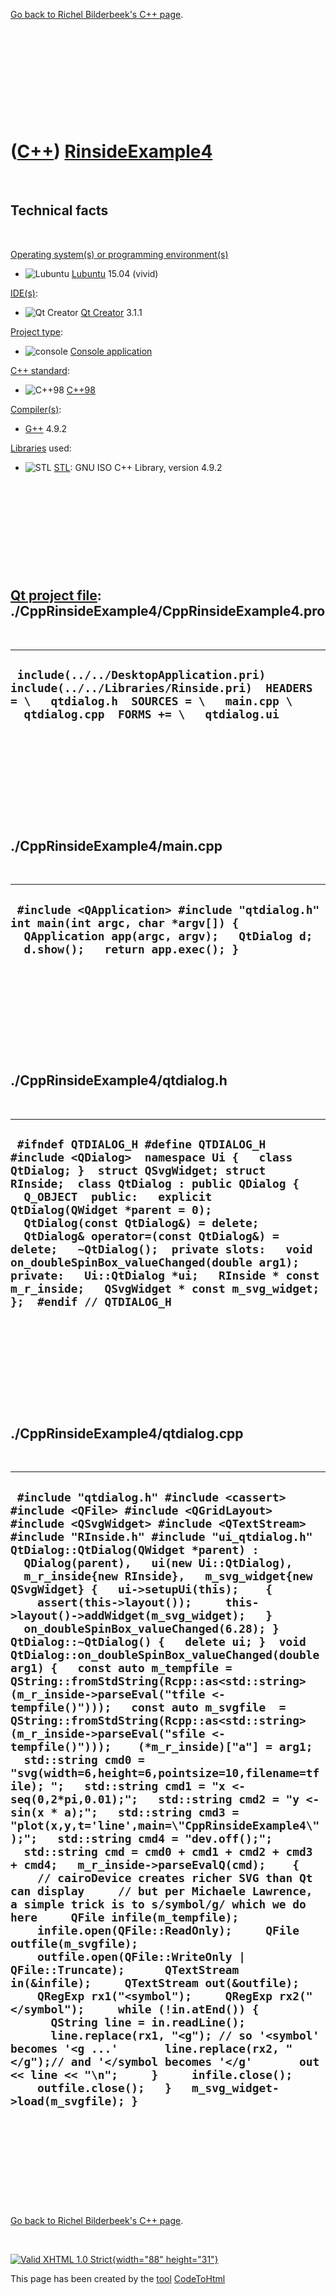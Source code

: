 

[Go back to Richel Bilderbeek's C++ page](Cpp.htm).

 

 

 

 

 

([C++](Cpp.htm)) [RinsideExample4](CppRinsideExample4.htm)
==========================================================

 

Technical facts
---------------

 

[Operating system(s) or programming environment(s)](CppOs.htm)

-   ![Lubuntu](PicLubuntu.png) [Lubuntu](CppLubuntu.htm) 15.04 (vivid)

[IDE(s)](CppIde.htm):

-   ![Qt Creator](PicQtCreator.png) [Qt Creator](CppQtCreator.htm) 3.1.1

[Project type](CppQtProjectType.htm):

-   ![console](PicConsole.png) [Console
    application](CppConsoleApplication.htm)

[C++ standard](CppStandard.htm):

-   ![C++98](PicCpp98.png) [C++98](Cpp98.htm)

[Compiler(s)](CppCompiler.htm):

-   [G++](CppGpp.htm) 4.9.2

[Libraries](CppLibrary.htm) used:

-   ![STL](PicStl.png) [STL](CppStl.htm): GNU ISO C++ Library, version
    4.9.2

 

 

 

 

 

[Qt project file](CppQtProjectFile.htm): ./CppRinsideExample4/CppRinsideExample4.pro
------------------------------------------------------------------------------------

 

  ----------------------------------------------------------------------------------------------------------------------------------------------------------------------------
  ` include(../../DesktopApplication.pri) include(../../Libraries/Rinside.pri)  HEADERS = \   qtdialog.h  SOURCES = \   main.cpp \   qtdialog.cpp  FORMS += \   qtdialog.ui`
  ----------------------------------------------------------------------------------------------------------------------------------------------------------------------------

 

 

 

 

 

./CppRinsideExample4/main.cpp
-----------------------------

 

  -----------------------------------------------------------------------------------------------------------------------------------------------------------------------
  ` #include <QApplication> #include "qtdialog.h"  int main(int argc, char *argv[]) {   QApplication app(argc, argv);   QtDialog d;   d.show();   return app.exec(); }`
  -----------------------------------------------------------------------------------------------------------------------------------------------------------------------

 

 

 

 

 

./CppRinsideExample4/qtdialog.h
-------------------------------

 

  -----------------------------------------------------------------------------------------------------------------------------------------------------------------------------------------------------------------------------------------------------------------------------------------------------------------------------------------------------------------------------------------------------------------------------------------------------------------------------------------------------------------------------------------
  ` #ifndef QTDIALOG_H #define QTDIALOG_H  #include <QDialog>  namespace Ui {   class QtDialog; }  struct QSvgWidget; struct RInside;  class QtDialog : public QDialog {   Q_OBJECT  public:   explicit QtDialog(QWidget *parent = 0);   QtDialog(const QtDialog&) = delete;   QtDialog& operator=(const QtDialog&) = delete;   ~QtDialog();  private slots:   void on_doubleSpinBox_valueChanged(double arg1);  private:   Ui::QtDialog *ui;   RInside * const m_r_inside;   QSvgWidget * const m_svg_widget;  };  #endif // QTDIALOG_H`
  -----------------------------------------------------------------------------------------------------------------------------------------------------------------------------------------------------------------------------------------------------------------------------------------------------------------------------------------------------------------------------------------------------------------------------------------------------------------------------------------------------------------------------------------

 

 

 

 

 

./CppRinsideExample4/qtdialog.cpp
---------------------------------

 

  -------------------------------------------------------------------------------------------------------------------------------------------------------------------------------------------------------------------------------------------------------------------------------------------------------------------------------------------------------------------------------------------------------------------------------------------------------------------------------------------------------------------------------------------------------------------------------------------------------------------------------------------------------------------------------------------------------------------------------------------------------------------------------------------------------------------------------------------------------------------------------------------------------------------------------------------------------------------------------------------------------------------------------------------------------------------------------------------------------------------------------------------------------------------------------------------------------------------------------------------------------------------------------------------------------------------------------------------------------------------------------------------------------------------------------------------------------------------------------------------------------------------------------------------------------------------------------------------------------------------------------------------------------------------------------------------------------------------------------------------------------------------------------------------------------------------------------------------------------------------------------------------------------------------------------------------------------------------------------
  ` #include "qtdialog.h" #include <cassert>  #include <QFile> #include <QGridLayout> #include <QSvgWidget> #include <QTextStream>  #include "RInside.h" #include "ui_qtdialog.h"  QtDialog::QtDialog(QWidget *parent) :   QDialog(parent),   ui(new Ui::QtDialog),   m_r_inside{new RInside},   m_svg_widget{new QSvgWidget} {   ui->setupUi(this);    {     assert(this->layout());     this->layout()->addWidget(m_svg_widget);   }   on_doubleSpinBox_valueChanged(6.28); }  QtDialog::~QtDialog() {   delete ui; }  void QtDialog::on_doubleSpinBox_valueChanged(double arg1) {   const auto m_tempfile = QString::fromStdString(Rcpp::as<std::string>(m_r_inside->parseEval("tfile <- tempfile()")));   const auto m_svgfile  = QString::fromStdString(Rcpp::as<std::string>(m_r_inside->parseEval("sfile <- tempfile()")));    (*m_r_inside)["a"] = arg1;   std::string cmd0 = "svg(width=6,height=6,pointsize=10,filename=tfile); ";   std::string cmd1 = "x <- seq(0,2*pi,0.01);";   std::string cmd2 = "y <- sin(x * a);";   std::string cmd3 = "plot(x,y,t='line',main=\"CppRinsideExample4\");";   std::string cmd4 = "dev.off();";   std::string cmd = cmd0 + cmd1 + cmd2 + cmd3 + cmd4;   m_r_inside->parseEvalQ(cmd);    {     // cairoDevice creates richer SVG than Qt can display     // but per Michaele Lawrence, a simple trick is to s/symbol/g/ which we do here     QFile infile(m_tempfile);     infile.open(QFile::ReadOnly);     QFile outfile(m_svgfile);     outfile.open(QFile::WriteOnly | QFile::Truncate);      QTextStream in(&infile);     QTextStream out(&outfile);     QRegExp rx1("<symbol");     QRegExp rx2("</symbol");     while (!in.atEnd()) {       QString line = in.readLine();       line.replace(rx1, "<g"); // so '<symbol' becomes '<g ...'       line.replace(rx2, "</g");// and '</symbol becomes '</g'       out << line << "\n";     }     infile.close();     outfile.close();   }   m_svg_widget->load(m_svgfile); }`
  -------------------------------------------------------------------------------------------------------------------------------------------------------------------------------------------------------------------------------------------------------------------------------------------------------------------------------------------------------------------------------------------------------------------------------------------------------------------------------------------------------------------------------------------------------------------------------------------------------------------------------------------------------------------------------------------------------------------------------------------------------------------------------------------------------------------------------------------------------------------------------------------------------------------------------------------------------------------------------------------------------------------------------------------------------------------------------------------------------------------------------------------------------------------------------------------------------------------------------------------------------------------------------------------------------------------------------------------------------------------------------------------------------------------------------------------------------------------------------------------------------------------------------------------------------------------------------------------------------------------------------------------------------------------------------------------------------------------------------------------------------------------------------------------------------------------------------------------------------------------------------------------------------------------------------------------------------------------------------

 

 

 

 

 

[Go back to Richel Bilderbeek's C++ page](Cpp.htm).



 

[![Valid XHTML 1.0 Strict](valid-xhtml10.png){width="88"
height="31"}](http://validator.w3.org/check?uri=referer)

This page has been created by the [tool](Tools.htm)
[CodeToHtml](ToolCodeToHtml.htm)

